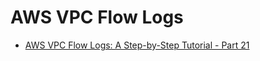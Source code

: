 # AWS VPC Flow Logs
- [AWS VPC Flow Logs: A Step-by-Step Tutorial - Part 21](https://youtu.be/2PQIDssp9ts?si=O8eHPzGzOhL94rwK)